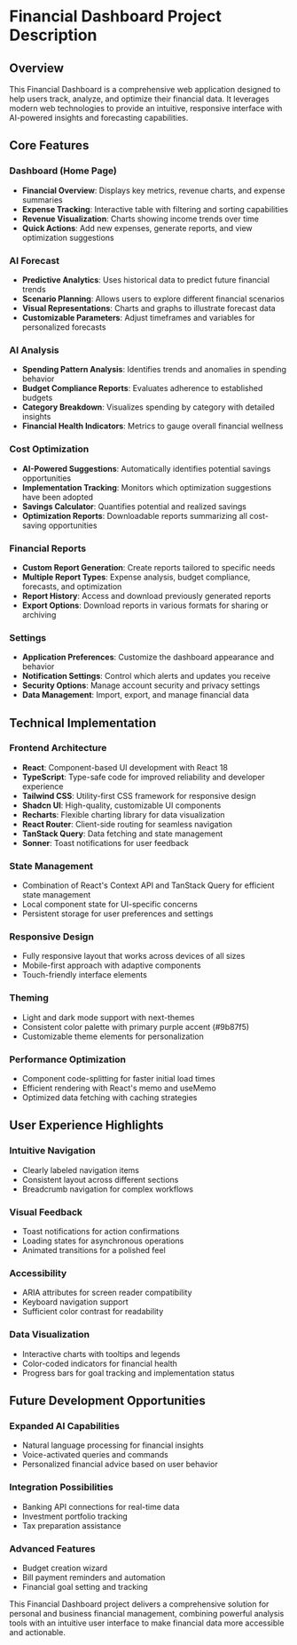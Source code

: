 
# Financial Dashboard Project Description

## Overview
This Financial Dashboard is a comprehensive web application designed to help users track, analyze, and optimize their financial data. It leverages modern web technologies to provide an intuitive, responsive interface with AI-powered insights and forecasting capabilities.

## Core Features

### Dashboard (Home Page)
- **Financial Overview**: Displays key metrics, revenue charts, and expense summaries
- **Expense Tracking**: Interactive table with filtering and sorting capabilities
- **Revenue Visualization**: Charts showing income trends over time
- **Quick Actions**: Add new expenses, generate reports, and view optimization suggestions

### AI Forecast
- **Predictive Analytics**: Uses historical data to predict future financial trends
- **Scenario Planning**: Allows users to explore different financial scenarios
- **Visual Representations**: Charts and graphs to illustrate forecast data
- **Customizable Parameters**: Adjust timeframes and variables for personalized forecasts

### AI Analysis
- **Spending Pattern Analysis**: Identifies trends and anomalies in spending behavior
- **Budget Compliance Reports**: Evaluates adherence to established budgets
- **Category Breakdown**: Visualizes spending by category with detailed insights
- **Financial Health Indicators**: Metrics to gauge overall financial wellness

### Cost Optimization
- **AI-Powered Suggestions**: Automatically identifies potential savings opportunities
- **Implementation Tracking**: Monitors which optimization suggestions have been adopted
- **Savings Calculator**: Quantifies potential and realized savings
- **Optimization Reports**: Downloadable reports summarizing all cost-saving opportunities

### Financial Reports
- **Custom Report Generation**: Create reports tailored to specific needs
- **Multiple Report Types**: Expense analysis, budget compliance, forecasts, and optimization
- **Report History**: Access and download previously generated reports
- **Export Options**: Download reports in various formats for sharing or archiving

### Settings
- **Application Preferences**: Customize the dashboard appearance and behavior
- **Notification Settings**: Control which alerts and updates you receive
- **Security Options**: Manage account security and privacy settings
- **Data Management**: Import, export, and manage financial data

## Technical Implementation

### Frontend Architecture
- **React**: Component-based UI development with React 18
- **TypeScript**: Type-safe code for improved reliability and developer experience
- **Tailwind CSS**: Utility-first CSS framework for responsive design
- **Shadcn UI**: High-quality, customizable UI components
- **Recharts**: Flexible charting library for data visualization
- **React Router**: Client-side routing for seamless navigation
- **TanStack Query**: Data fetching and state management
- **Sonner**: Toast notifications for user feedback

### State Management
- Combination of React's Context API and TanStack Query for efficient state management
- Local component state for UI-specific concerns
- Persistent storage for user preferences and settings

### Responsive Design
- Fully responsive layout that works across devices of all sizes
- Mobile-first approach with adaptive components
- Touch-friendly interface elements

### Theming
- Light and dark mode support with next-themes
- Consistent color palette with primary purple accent (#9b87f5)
- Customizable theme elements for personalization

### Performance Optimization
- Component code-splitting for faster initial load times
- Efficient rendering with React's memo and useMemo
- Optimized data fetching with caching strategies

## User Experience Highlights

### Intuitive Navigation
- Clearly labeled navigation items
- Consistent layout across different sections
- Breadcrumb navigation for complex workflows

### Visual Feedback
- Toast notifications for action confirmations
- Loading states for asynchronous operations
- Animated transitions for a polished feel

### Accessibility
- ARIA attributes for screen reader compatibility
- Keyboard navigation support
- Sufficient color contrast for readability

### Data Visualization
- Interactive charts with tooltips and legends
- Color-coded indicators for financial health
- Progress bars for goal tracking and implementation status

## Future Development Opportunities

### Expanded AI Capabilities
- Natural language processing for financial insights
- Voice-activated queries and commands
- Personalized financial advice based on user behavior

### Integration Possibilities
- Banking API connections for real-time data
- Investment portfolio tracking
- Tax preparation assistance

### Advanced Features
- Budget creation wizard
- Bill payment reminders and automation
- Financial goal setting and tracking

This Financial Dashboard project delivers a comprehensive solution for personal and business financial management, combining powerful analysis tools with an intuitive user interface to make financial data more accessible and actionable.
